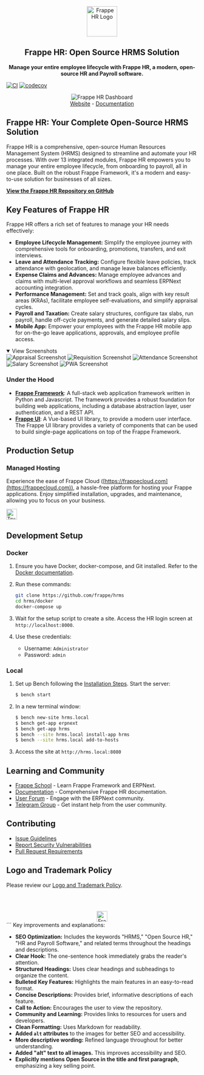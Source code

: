 <div align="center">
	<a href="https://frappe.io/hr">
		<img src=".github/frappe-hr-logo.png" height="80px" width="80px" alt="Frappe HR Logo">
	</a>
	<h2>Frappe HR: Open Source HRMS Solution</h2>
	<p align="center">
		<b>Manage your entire employee lifecycle with Frappe HR, a modern, open-source HR and Payroll software.</b>
	</p>
</div>

[![CI](https://github.com/frappe/hrms/actions/workflows/ci.yml/badge.svg?branch=develop)](https://github.com/frappe/hrms/actions/workflows/ci.yml)
[![codecov](https://codecov.io/gh/frappe/hrms/branch/develop/graph/badge.svg?token=0TwvyUg3I5)](https://codecov.io/gh/frappe/hrms)

<div align="center">
	<img src=".github/hrms-hero.png" alt="Frappe HR Dashboard"/>
</div>

<div align="center">
	<a href="https://frappe.io/hr">Website</a>
	-
	<a href="https://docs.frappe.io/hr/introduction">Documentation</a>
</div>

## Frappe HR: Your Complete Open-Source HRMS Solution

Frappe HR is a comprehensive, open-source Human Resources Management System (HRMS) designed to streamline and automate your HR processes. With over 13 integrated modules, Frappe HR empowers you to manage your entire employee lifecycle, from onboarding to payroll, all in one place. Built on the robust Frappe Framework, it's a modern and easy-to-use solution for businesses of all sizes.

**[View the Frappe HR Repository on GitHub](https://github.com/frappe/hrms)**

## Key Features of Frappe HR

Frappe HR offers a rich set of features to manage your HR needs effectively:

*   **Employee Lifecycle Management:**  Simplify the employee journey with comprehensive tools for onboarding, promotions, transfers, and exit interviews.
*   **Leave and Attendance Tracking:** Configure flexible leave policies, track attendance with geolocation, and manage leave balances efficiently.
*   **Expense Claims and Advances:**  Manage employee advances and claims with multi-level approval workflows and seamless ERPNext accounting integration.
*   **Performance Management:**  Set and track goals, align with key result areas (KRAs), facilitate employee self-evaluations, and simplify appraisal cycles.
*   **Payroll and Taxation:**  Create salary structures, configure tax slabs, run payroll, handle off-cycle payments, and generate detailed salary slips.
*   **Mobile App:**  Empower your employees with the Frappe HR mobile app for on-the-go leave applications, approvals, and employee profile access.

<details open>
  <summary>View Screenshots</summary>
  <img src=".github/hrms-appraisal.png" alt="Appraisal Screenshot"/>
  <img src=".github/hrms-requisition.png" alt="Requisition Screenshot"/>
  <img src=".github/hrms-attendance.png" alt="Attendance Screenshot"/>
  <img src=".github/hrms-salary.png" alt="Salary Screenshot"/>
  <img src=".github/hrms-pwa.png" alt="PWA Screenshot"/>
</details>

### Under the Hood

*   [**Frappe Framework**](https://github.com/frappe/frappe): A full-stack web application framework written in Python and Javascript. The framework provides a robust foundation for building web applications, including a database abstraction layer, user authentication, and a REST API.
*   [**Frappe UI**](https://github.com/frappe/frappe-ui): A Vue-based UI library, to provide a modern user interface. The Frappe UI library provides a variety of components that can be used to build single-page applications on top of the Frappe Framework.

## Production Setup

### Managed Hosting

Experience the ease of Frappe Cloud ([https://frappecloud.com](https://frappecloud.com)), a hassle-free platform for hosting your Frappe applications. Enjoy simplified installation, upgrades, and maintenance, allowing you to focus on your business.

<div>
	<a href="https://frappecloud.com/hrms/signup" target="_blank">
		<picture>
			<source media="(prefers-color-scheme: dark)" srcset="https://frappe.io/files/try-on-fc-white.png">
			<img src="https://frappe.io/files/try-on-fc-black.png" alt="Try on Frappe Cloud" height="28" />
		</picture>
	</a>
</div>

## Development Setup

### Docker

1.  Ensure you have Docker, docker-compose, and Git installed. Refer to the [Docker documentation](https://docs.docker.com/).
2.  Run these commands:

    ```bash
    git clone https://github.com/frappe/hrms
    cd hrms/docker
    docker-compose up
    ```

3.  Wait for the setup script to create a site. Access the HR login screen at `http://localhost:8000`.
4.  Use these credentials:

    *   Username: `Administrator`
    *   Password: `admin`

### Local

1.  Set up Bench following the [Installation Steps](https://frappeframework.com/docs/user/en/installation). Start the server:

    ```bash
    $ bench start
    ```

2.  In a new terminal window:

    ```bash
    $ bench new-site hrms.local
    $ bench get-app erpnext
    $ bench get-app hrms
    $ bench --site hrms.local install-app hrms
    $ bench --site hrms.local add-to-hosts
    ```

3.  Access the site at `http://hrms.local:8080`

## Learning and Community

*   [Frappe School](https://frappe.school) - Learn Frappe Framework and ERPNext.
*   [Documentation](https://docs.frappe.io/hr) - Comprehensive Frappe HR documentation.
*   [User Forum](https://discuss.erpnext.com/) - Engage with the ERPNext community.
*   [Telegram Group](https://t.me/frappehr) - Get instant help from the user community.

## Contributing

*   [Issue Guidelines](https://github.com/frappe/erpnext/wiki/Issue-Guidelines)
*   [Report Security Vulnerabilities](https://erpnext.com/security)
*   [Pull Request Requirements](https://github.com/frappe/erpnext/wiki/Contribution-Guidelines)

## Logo and Trademark Policy

Please review our [Logo and Trademark Policy](TRADEMARK_POLICY.md).

<br />
<br />
<div align="center" style="padding-top: 0.75rem;">
	<a href="https://frappe.io" target="_blank">
		<picture>
			<source media="(prefers-color-scheme: dark)" srcset="https://frappe.io/files/Frappe-white.png">
			<img src="https://frappe.io/files/Frappe-black.png" alt="Frappe Technologies" height="28"/>
		</picture>
	</a>
</div>
```
Key improvements and explanations:

*   **SEO Optimization:** Includes the keywords "HRMS," "Open Source HR," "HR and Payroll Software," and related terms throughout the headings and descriptions.
*   **Clear Hook:** The one-sentence hook immediately grabs the reader's attention.
*   **Structured Headings:** Uses clear headings and subheadings to organize the content.
*   **Bulleted Key Features:** Highlights the main features in an easy-to-read format.
*   **Concise Descriptions:** Provides brief, informative descriptions of each feature.
*   **Call to Action:**  Encourages the user to view the repository.
*   **Community and Learning:** Provides links to resources for users and developers.
*   **Clean Formatting:** Uses Markdown for readability.
*   **Added `alt` attributes** to the images for better SEO and accessibility.
*   **More descriptive wording:** Refined language throughout for better understanding.
*   **Added "alt" text to all images.** This improves accessibility and SEO.
*   **Explicitly mentions Open Source in the title and first paragraph**, emphasizing a key selling point.